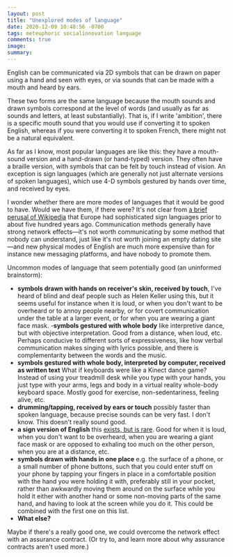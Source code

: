 ```yaml
---
layout: post
title: "Unexplored modes of language"
date: 2020-12-09 10:48:56 -0700
tags: meteuphoric socialinnovation language
comments: true
image:
summary:
---
```

English can be communicated via 2D symbols that can be drawn on paper using a hand and seen with eyes, or via sounds that can be made with a mouth and heard by ears.

These two forms are the same language because the mouth sounds and drawn symbols correspond at the level of words (and usually as far as sounds and letters, at least substantially). That is, if I write 'ambition', there is a specific mouth sound that you would use if converting it to spoken English, whereas if you were converting it to spoken French, there might not be a natural equivalent.<!--ex-->

As far as I know, most popular languages are like this: they have a mouth-sound version and a hand-drawn (or hand-typed) version. They often have a braille version, with symbols that can be felt by touch instead of vision. An exception is sign languages (which are generally not just alternate versions of spoken languages), which use 4-D symbols gestured by hands over time, and received by eyes.

I wonder whether there are more modes of languages that it would be good to have. Would we have them, if there were? It's not clear from [a brief perusal of Wikipedia](https://en.wikipedia.org/wiki/History_of_sign_language) that Europe had sophisticated sign languages prior to about five hundred years ago. Communication methods generally have strong network effects&mdash;it's not worth communicating by some method that nobody can understand, just like it's not worth joining an empty dating site&mdash;and new physical modes of English are much more expensive than for instance new messaging platforms, and have nobody to promote them.

Uncommon modes of language that seem potentially good (an uninformed brainstorm):
- **symbols drawn with hands on receiver's skin, received by touch**, I've heard of blind and deaf people such as Helen Keller using this, but it seems useful for instance when it is loud, or when you don't want to be overheard or to annoy people nearby, or for covert communication under the table at a larger event, or for when you are wearing a giant face mask.
-**symbols gestured with whole body** like interpretive dance, but with objective interpretation. Good from a distance, when loud, etc. Perhaps conducive to different sorts of expressiveness, like how verbal communication makes singing with lyrics possible, and there is complementarity between the words and the music.
- **symbols gestured with whole body, interpreted by computer, received as written text** What if keyboards were like a Kinect dance game? Instead of using your treadmill desk while you type with your hands, you just type with your arms, legs and body in a virtual reality whole-body keyboard space. Mostly good for exercise, non-sedentariness, feeling alive, etc.
- **drumming/tapping, received by ears or touch** possibly faster than spoken language, because precise sounds can be very fast. I don't know. This doesn't really sound good.
- **a sign version of English** this [exists, but is rare](https://www.verywellhealth.com/signing-exact-english-and-syntax-1046860). Good for when it is loud, when you don't want to be overheard, when you are wearing a giant face mask or are opposed to exhaling too much on the other person, when you are at a distance, etc.
- **symbols drawn with hands in one place** e.g. the surface of a phone, or a small number of phone buttons, such that you could enter stuff on your phone by tapping your fingers in place in a comfortable position with the hand you were holding it with, preferably still in your pocket, rather than awkwardly moving them around on the surface while you hold it either with another hand or some non-moving parts of the same hand, and having to look at the screen while you do it. This could be combined with the first one on this list.
- **What else?**

Maybe if there's a really good one, we could overcome the network effect with an assurance contract. (Or try to, and learn more about why assurance contracts aren't used more.)

